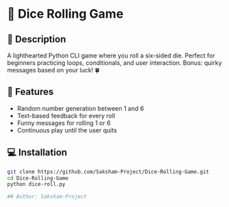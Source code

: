 # 🎲 Dice Rolling Game

## 📌 Description
A lighthearted Python CLI game where you roll a six-sided die. Perfect for beginners practicing loops, conditionals, and user interaction. Bonus: quirky messages based on your luck! 🍀

## 🚀 Features
- Random number generation between 1 and 6
- Text-based feedback for every roll
- Funny messages for rolling 1 or 6
- Continuous play until the user quits

## 💻 Installation
```bash
git clone https://github.com/Saksham-Project/Dice-Rolling-Game.git
cd Dice-Rolling-Game
python dice-roll.py

## Author: Saksham-Project
